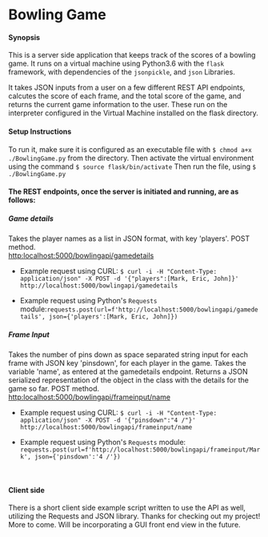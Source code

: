 # Bowling Game

<h4>Synopsis</h4>
This is a server side application that keeps track of the scores of a bowling game. It runs on a virtual machine using Python3.6 with the <code>flask</code> framework, with dependencies of the <code>jsonpickle</code>, and <code>json</code> Libraries.

It takes JSON inputs from a user on a few different REST API endpoints, calcutes the score of each frame, and the total score of the game, and returns the current game information to the user. These run on the interpreter configured in the Virtual Machine installed on the flask directory.

<h4>Setup Instructions</h4>
To run it, make sure it is configured as an executable file with <code>$ chmod a+x ./BowlingGame.py</code> from the directory. Then activate the virtual environment using the command <code>$ source flask/bin/activate</code> Then run the file, using <code>$ ./BowlingGame.py</code>

<h4>The REST endpoints, once the server is initiated and running, are as follows:<h4>
<h5>Game details</h5>
Takes the player names as a list in JSON format, with key 'players'. POST method.<br>
<a href=http:localhost:5000/bowlingapi/gamedetails>http:localhost:5000/bowlingapi/gamedetails</a>
<ul>
  <li><p>Example request using CURL: <code>$ curl -i -H "Content-Type: application/json" -X POST -d '{"players":[Mark, Eric, John]}' http://localhost:5000/bowlingapi/gamedetails</code></p></li>
  <li><p>Example request using Python's <code>Requests</code> module:<code>requests.post(url=f'http://localhost:5000/bowlingapi/gamedetails', json={'players':[Mark, Eric, John]})</code></p></li></ul>

<h5>Frame Input</h5>
Takes the number of pins down as space separated string input for each frame with JSON key 'pinsdown', for each player in the game. Takes the variable 'name', as entered at the gamedetails endpoint. Returns a JSON serialized representation of the object in the class with the details for the game so far. POST method.<br>
<a href=http:localhost:5000/bowlingapi/frameinput/name>http:localhost:5000/bowlingapi/frameinput/name</a>
<ul>
  <li><p>Example request using CURL: <code>$ curl -i -H "Content-Type: application/json" -X POST -d '{"pinsdown":"4 /"}' http://localhost:5000/bowlingapi/frameinput/name</code><p></li>
  <li><p>Example request using Python's <code>Requests</code> module: <code>requests.post(url=f'http://localhost:5000/bowlingapi/frameinput/Mark', json={'pinsdown':'4 /'})</code></p></li></ul>
  <br>
  
<h4>Client side</h4>
<p>There is a short client side example script written to use the API as well, utilizing the Requests and JSON library.
Thanks for checking out my project! More to come. Will be incorporating a GUI front end view in the future.</p>
